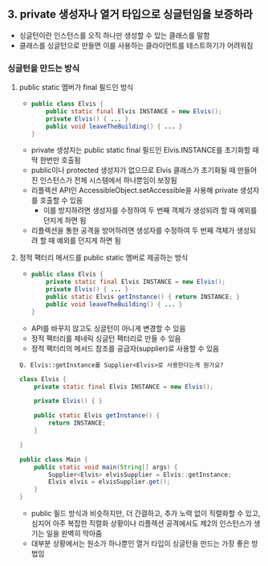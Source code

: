 ## 3. private 생성자나 열거 타입으로 싱글턴임을 보증하라
- 싱글턴이란 인스턴스를 오직 하나만 생성할 수 있는 클래스를 말함
- 클래스를 싱글턴으로 만들면 이를 사용하는 클라이언트를 테스트하기가 어려워짐

### 싱글턴을 만드는 방식
1. public static 멤버가 final 필드인 방식
    - ```java
      public class Elvis {
          public static final Elvis INSTANCE = new Elvis();
          private Elvis() { ... }
          public void leaveTheBuilding() { ... }
      }
      ```
    - private 생성자는 public static final 필드인 Elvis.INSTANCE를 초기화할 때 딱 한번만 호출됨
    - public이나 protected 생성자가 없으므로 Elvis 클래스가 초기화될 때 만들어진 인스턴스가 전체 시스템에서 하나뿐임이 보장됨
    - 리플렉션 API인 AccessibleObject.setAccessible을 사용해 private 생성자를 호출할 수 있음
        - 이를 방지하려면 생성자를 수정하여 두 번째 객체가 생성되려 할 때 예외를 던지게 하면 됨
    - 리플렉션을 통한 공격을 방어하려면 생성자를 수정하여 두 번째 객체가 생성되려 할 때 예외를 던지게 하면 됨

2. 정적 팩터리 메서드를 public static 멤버로 제공하는 방식
    - ```java
      public class Elvis {
          private static final Elvis INSTANCE = new Elvis();
          private Elvis() { ... }
          public static Elvis getInstance() { return INSTANCE; }
          public void leaveTheBuilding() { ... }
      }
      ```
    - API를 바꾸지 않고도 싱글턴이 아니게 변경할 수 있음
    - 정적 팩터리를 제네릭 싱글턴 팩터리로 만들 수 있음
    - 정적 팩터리의 메서드 참조를 공급자(supplier)로 사용할 수 있음
   ```
   Q. Elvis::getInstance를 Supplier<Elvis>로 사용한다는게 뭔가요?
   ```
   
   ```java
   class Elvis {
       private static final Elvis INSTANCE = new Elvis();
   
       private Elvis() { }
   
       public static Elvis getInstance() {
           return INSTANCE;
       }
   
   }
   
   public class Main {
       public static void main(String[] args) {
           Supplier<Elvis> elvisSupplier = Elvis::getInstance;
           Elvis elvis = elvisSupplier.get();
       }
   }
   ```
    - public 필드 방식과 비슷하지만, 더 간결하고, 추가 노력 없이 직렬화할 수 있고, 심지어 아주 복잡한 직렬화 상황이나 리플렉션 공격에서도 제2의 인스턴스가 생기는 일을 완벽히 막아줌
    - 대부분 상황에서는 원소가 하나뿐인 열거 타입이 싱글턴을 만드는 가장 좋은 방법임
